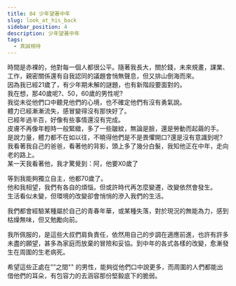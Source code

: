 ```yaml
---
title: 04 少年望著中年
slug: look_at_his_back
sidebar_position: 4
description: 少年望著中年
tags:
  - 真誠相待
---
```


時間是赤裸的，他對每一個人都很公平。隨著我長大，關於錢，未來規畫，課業、工作，親密關係還有自我認同的議題會悄無聲息，但又排山倒海而來。  
因為我已經21歲了，有少年期未解的謎題，也有新階段要面對的。  
我在想，那40歲呢?、50，60歲的男性呢?  
我從未從他們口中聽見他們的心境，也不確定他們有沒有勇氣說。  
體力已經漸漸流失，感冒變得沒有那快好了。  
已經年過半百，好像有些事情還沒有完成。  
皮膚不再像年輕時一般緊緻，多了一些皺紋，無論是臉，還是勞動而起繭的手。  
是說力量，體力都不在如以往，不曉得他們是不是畏懼開口?還是沒有意識到呢?  
我看著我自己的爸爸，看著他的背影，頭上多了幾分白髮，我知他正在中年，走向老的路上。  
某一天我看著他，我才驚覺到：阿，他要X0歲了  
  
等到我能夠獨立自主，他都70歲了。  
他和我相望，我們有各自的煩惱，但或許時代再怎麼變遷，改變依然會發生。  
生活看似未變，但環境的改變卻會悄悄的滲入我們的生活。  
  
我們都會經驗某種屬於自己的青春年華，或某種失落，對於現況的無能為力，感到枯燥無味，但又勉勵向前。  
  
我所佩服的，是這些大叔們肩負責任，依然用自己的步調在適應前進，也許有許多未盡的願望，甚多為家庭而放棄的冒險和妥協。到中年的各式各樣的改變，愈漸發生在周圍的生老病死。  
  
希望這些正處在””之間"" 的男性，能夠從他們口中說更多，而周圍的人們都能出借他們的耳朵，有包容力的去涵容那份堅毅底下的脆弱。  